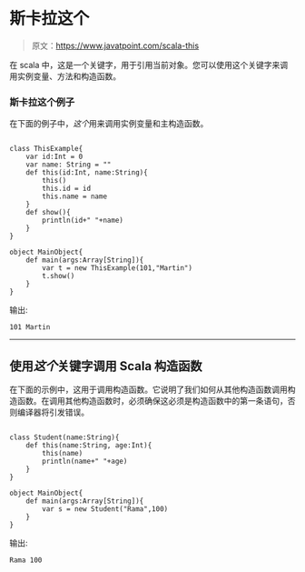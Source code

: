 # 斯卡拉这个

> 原文：<https://www.javatpoint.com/scala-this>

在 scala 中，这是一个关键字，用于引用当前对象。您可以使用这个关键字来调用实例变量、方法和构造函数。

### 斯卡拉这个例子

在下面的例子中，*这个*用来调用实例变量和主构造函数。

```

class ThisExample{
    var id:Int = 0
    var name: String = ""
    def this(id:Int, name:String){
        this()
        this.id = id
        this.name = name
    }
    def show(){
        println(id+" "+name)
    }
}

object MainObject{
    def main(args:Array[String]){
        var t = new ThisExample(101,"Martin")
        t.show()
    }
}

```

输出:

```
101 Martin

```

* * *

## 使用*这个*关键字调用 Scala 构造函数

在下面的示例中，这用于调用构造函数。它说明了我们如何从其他构造函数调用构造函数。在调用其他构造函数时，必须确保这必须是构造函数中的第一条语句，否则编译器将引发错误。

```

class Student(name:String){
    def this(name:String, age:Int){
        this(name)
        println(name+" "+age)
    }    
}

object MainObject{
    def main(args:Array[String]){
        var s = new Student("Rama",100)
    }
} 

```

输出:

```
Rama 100

```